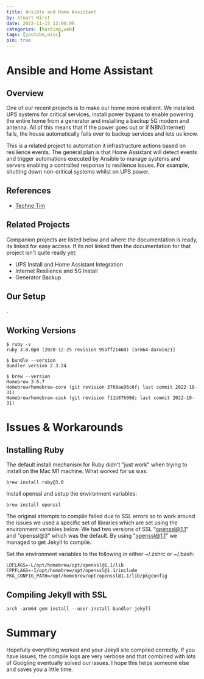 ```yaml
---
title: Ansible and Home Assistant
by: Stuart Hirst
date: 2022-11-15 12:00:00
categories: [hosting,web]
tags: [youtube,misc]
pin: true
---
```


# Ansible and Home Assistant

## Overview

One of our recent projects is to make our home more resilient. We installed UPS systems for critical services, install power bypass to enable powering the entire home from a generator and installing a backup 5G modem and antenna. All of this means that if the power goes out or if NBN(Internet) fails, the house automatically fails over to backup services and lets us know.

This is a related project to automation it infrastructure actions based on resilience events. The general plan is that Home Assistant will detect events and trigger automations executed by Ansible to manage systems and servers enabling a controlled response to resilience issues. For example, shutting down non-critical systems whilst on UPS power.

## References

 * [Techno Tim](https://youtu.be/F8iOU1ci19Q) 

## Related Projects

Companion projects are listed below and where the documentation is ready, its linked for easy access. If its not linked then the documentation for that project isn't quite ready yet:

* UPS Install and Home Assistant Integration
* Internet Resilience and 5G Install
* Generator Backup 


## Our Setup















.





## Working Versions

```shell
$ ruby -v
ruby 3.0.0p0 (2020-12-25 revision 95aff21468) [arm64-darwin21]

$ bundle --version
Bundler version 2.3.24

$ brew --version
Homebrew 3.6.7
Homebrew/homebrew-core (git revision 3768ae96c6f; last commit 2022-10-31)
Homebrew/homebrew-cask (git revision f11b87600d; last commit 2022-10-31)
```

# Issues & Workarounds

## Installing Ruby

The default install mechanism for Ruby didn't "just work" when trying to install on the Mac M1 machine. What worked for us was:

```shell
brew install ruby@3.0
```

Install openssl and setup the environment variables:

```shell
brew install openssl
```
The original attempts to compile failed due to SSL errors so to work around the issues we used a specific set of libraries which are set using the environment variables below. We had two versions of SSL "openssl@1.1" and "openssl@3" which was the default. By using "openssl@1.1" we managed to get Jekyll to compile. 

Set the environment variables to the following in either ~/.zshrc or ~/.bash:

```shell
LDFLAGS=-L/opt/homebrew/opt/openssl@1.1/lib
CPPFLAGS=-I/opt/homebrew/opt/openssl@1.1/include
PKG_CONFIG_PATH=/opt/homebrew/opt/openssl@1.1/lib/pkgconfig
```
## Compiling Jekyll with SSL

```shell
arch -arm64 gem install --user-install bundler jekyll
```

# Summary

Hopefully everything worked and your Jekyll site compiled correctly. If you have issues, the compile logs are very verbose and that combined with lots of Googling eventually solved our issues. I hope this helps someone else and saves you a little time.




